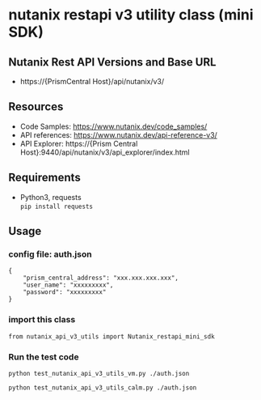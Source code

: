 # nutanix restapi v3 utility class (mini SDK)

## Nutanix Rest API Versions and Base URL

* https://{PrismCentral Host}/api/nutanix/v3/

## Resources

* Code Samples: https://www.nutanix.dev/code_samples/
* API references: https://www.nutanix.dev/api-reference-v3/
* API Explorer: https://{Prism Central Host}:9440/api/nutanix/v3/api_explorer/index.html

## Requirements

* Python3, requests   
`pip install requests`

## Usage
### config file: auth.json

```
{
    "prism_central_address": "xxx.xxx.xxx.xxx",
    "user_name": "xxxxxxxxx",
    "password": "xxxxxxxxx"
}
```

### import this class
`from nutanix_api_v3_utils import Nutanix_restapi_mini_sdk`

### Run the test code

 `python test_nutanix_api_v3_utils_vm.py ./auth.json`   

 `python test_nutanix_api_v3_utils_calm.py ./auth.json`
